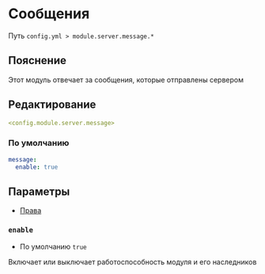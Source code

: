 # Сообщения
Путь `config.yml > module.server.message.*`

## Пояснение
Этот модуль отвечает за сообщения, которые отправлены сервером

## Редактирование
```yaml
<config.module.server.message>
```

### По умолчанию
```yaml
message:
  enable: true
```

## Параметры

- [Права](/ru/permissions/module/server/message/)

### `enable`
- По умолчанию `true`

Включает или выключает работоспособность модуля и его наследников